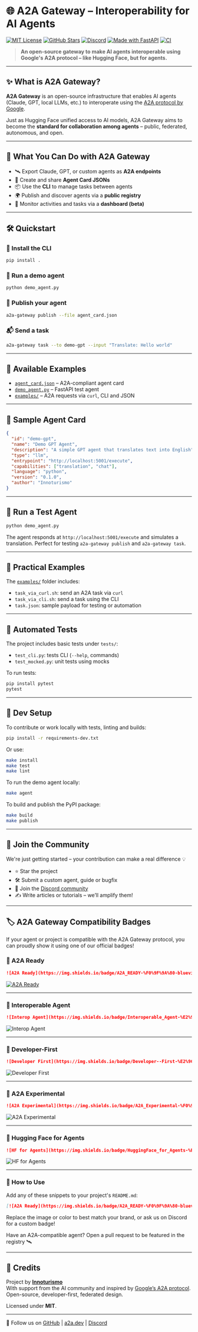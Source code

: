 # 🌐 A2A Gateway – Interoperability for AI Agents

[![MIT License](https://img.shields.io/badge/license-MIT-blue.svg)](LICENSE)
[![GitHub Stars](https://img.shields.io/github/stars/therealpan/a2a-gateway?style=social)](https://github.com/therealpan/a2a-gateway)
[![Discord](https://img.shields.io/discord/1369570058430316575?label=Join%20us%20on%20Discord&logo=discord&color=5865F2)](https://discord.gg/3wVy3qs2Zp)
[![Made with FastAPI](https://img.shields.io/badge/Built%20with-FastAPI-0f4c81?logo=fastapi)](https://fastapi.tiangolo.com/)
[![CI](https://github.com/therealpan/a2a-gateway/actions/workflows/ci.yml/badge.svg)](https://github.com/therealpan/a2a-gateway/actions/workflows/ci.yml)

> **An open-source gateway to make AI agents interoperable using Google's A2A protocol – like Hugging Face, but for agents.**

---

## ✨ What is A2A Gateway?

**A2A Gateway** is an open-source infrastructure that enables AI agents (Claude, GPT, local LLMs, etc.) to interoperate using the [A2A protocol by Google](https://google.github.io/A2A).

Just as Hugging Face unified access to AI models, A2A Gateway aims to become the **standard for collaboration among agents** – public, federated, autonomous, and open.

---

## 🚀 What You Can Do with A2A Gateway

- 🛰️ Export Claude, GPT, or custom agents as **A2A endpoints**
- 📄 Create and share **Agent Card JSONs**
- 📦 Use the **CLI** to manage tasks between agents
- 🌍 Publish and discover agents via a **public registry**
- 🧪 Monitor activities and tasks via a **dashboard (beta)**

---

## 🛠️ Quickstart

### 🔧 Install the CLI

```bash
pip install .
```

### 🧪 Run a demo agent

```bash
python demo_agent.py
```

### 🚀 Publish your agent

```bash
a2a-gateway publish --file agent_card.json
```

### 📬 Send a task

```bash
a2a-gateway task --to demo-gpt --input "Translate: Hello world"
```

---

## 📁 Available Examples

- [`agent_card.json`](./agent_card.json) – A2A-compliant agent card
- [`demo_agent.py`](./demo_agent.py) – FastAPI test agent
- [`examples/`](./examples/) – A2A requests via `curl`, CLI and JSON

---

## 🧾 Sample Agent Card

```json
{
  "id": "demo-gpt",
  "name": "Demo GPT Agent",
  "description": "A simple GPT agent that translates text into English",
  "type": "llm",
  "entrypoint": "http://localhost:5001/execute",
  "capabilities": ["translation", "chat"],
  "language": "python",
  "version": "0.1.0",
  "author": "Innoturismo"
}
```

---

## 🤖 Run a Test Agent

```bash
python demo_agent.py
```

The agent responds at `http://localhost:5001/execute` and simulates a translation.
Perfect for testing `a2a-gateway publish` and `a2a-gateway task`.

---

## 📎 Practical Examples

The [`examples/`](./examples/) folder includes:

- `task_via_curl.sh`: send an A2A task via `curl`
- `task_via_cli.sh`: send a task using the CLI
- `task.json`: sample payload for testing or automation

---

## 🧪 Automated Tests

The project includes basic tests under `tests/`:

- `test_cli.py`: tests CLI (`--help`, commands)
- `test_mocked.py`: unit tests using mocks

To run tests:

```bash
pip install pytest
pytest
```

---

## 🧰 Dev Setup

To contribute or work locally with tests, linting and builds:

```bash
pip install -r requirements-dev.txt
```

Or use:

```bash
make install
make test
make lint
```

To run the demo agent locally:

```bash
make agent
```

To build and publish the PyPI package:

```bash
make build
make publish
```

---

## 📣 Join the Community

We're just getting started – your contribution can make a real difference 💡

- ⭐ Star the project
- 🛠️ Submit a custom agent, guide or bugfix
- 🧠 Join the [Discord community](https://discord.gg/3wVy3qs2Zp)
- ✍️ Write articles or tutorials – we’ll amplify them!

---

## 🏷️ A2A Gateway Compatibility Badges

If your agent or project is compatible with the A2A Gateway protocol, you can proudly show it using one of our official badges!

### 🚀 A2A Ready

```markdown
![A2A Ready](https://img.shields.io/badge/A2A_READY-%F0%9F%9A%80-blueviolet?style=for-the-badge&logo=protocolsio&logoColor=white)
```

[![A2A Ready](https://img.shields.io/badge/A2A_READY-%F0%9F%9A%80-blueviolet?style=for-the-badge&logo=protocolsio&logoColor=white)](#)

---

### 🧠 Interoperable Agent

```markdown
![Interop Agent](https://img.shields.io/badge/Interoperable_Agent-%E2%9C%94%EF%B8%8F-0f4c81?style=for-the-badge&logo=linktree&logoColor=white)
```

![Interop Agent](https://img.shields.io/badge/Interoperable_Agent-%E2%9C%94%EF%B8%8F-0f4c81?style=for-the-badge&logo=linktree&logoColor=white)

---

### 👷 Developer-First

```markdown
![Developer First](https://img.shields.io/badge/Developer--First-%E2%9C%A8-2aa198?style=for-the-badge&logo=github)
```

![Developer First](https://img.shields.io/badge/Developer--First-%E2%9C%A8-2aa198?style=for-the-badge&logo=github)

---

### 🧪 A2A Experimental

```markdown
![A2A Experimental](https://img.shields.io/badge/A2A_Experimental-%F0%9F%94%8E-yellow?style=for-the-badge&logo=flask&logoColor=black)
```

![A2A Experimental](https://img.shields.io/badge/A2A_Experimental-%F0%9F%94%8E-yellow?style=for-the-badge&logo=flask&logoColor=black)

---

### 🤖 Hugging Face for Agents

```markdown
![HF for Agents](https://img.shields.io/badge/HuggingFace_for_Agents-%F0%9F%A4%96-orange?style=for-the-badge)
```

![HF for Agents](https://img.shields.io/badge/HuggingFace_for_Agents-%F0%9F%A4%96-orange?style=for-the-badge)

---

### 📌 How to Use

Add any of these snippets to your project's `README.md`:

```markdown
[![A2A Ready](https://img.shields.io/badge/A2A_READY-%F0%9F%9A%80-blueviolet?style=for-the-badge&logo=protocolsio&logoColor=white)](https://github.com/therealpan/a2a-gateway)
```

Replace the image or color to best match your brand, or ask us on Discord for a custom badge!

Have an A2A-compatible agent? Open a pull request to be featured in the registry 🛰️

---

## 🧠 Credits

Project by **[Innoturismo](https://innoturismo.com)**  
With support from the AI community and inspired by [Google’s A2A protocol](https://google.github.io/A2A).  
Open-source, developer-first, federated design.

Licensed under **MIT**.

---

📍 Follow us on [GitHub](https://github.com/therealpan/a2a-gateway) | [a2a.dev](https://a2a.dev) | [Discord](https://discord.gg/3wVy3qs2Zp)
